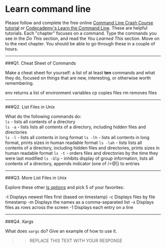# Learn command line

Please follow and complete the free online [Command Line Crash Course
tutorial](https://web.archive.org/web/20160708171659/http://cli.learncodethehardway.org/book/) or [Codecademy's Learn the Command Line](https://www.codecademy.com/learn/learn-the-command-line). These are helpful tutorials. Each "chapter" focuses on a command. Type the commands you see in the _Do This_ section, and read the _You Learned This_ section. Move on to the next chapter. You should be able to go through these in a couple of hours.

---

###Q1.  Cheat Sheet of Commands  

Make a cheat sheet for yourself: a list of at least **ten** commands and what they do, focused on things that are new, interesting, or otherwise worth remembering.

env returns a list of environment variables
cp copies files
rm removes files

---

###Q2.  List Files in Unix   

What do the following commands do:  
`ls`  - lists all contents of a directory  
`ls -a`  - lists lists all contents of a directory, including hidden files and directories  
`ls -l` - lists all contents in long format
`ls -lh` - lists all contents in long format, prints sizes in human readable format
`ls -lah` - lists lists all contents of a directory, including hidden files and directories, prints sizes in human readable format
`ls -t` - orders files and directories by the time they were last modified
`ls -Glp` - inhibits display of group information, lists all contents of a directory, appends indicator (one of /=@|) to entries

---

###Q3.  More List Files in Unix  

Explore these other [ls options](http://www.techonthenet.com/unix/basic/ls.php) and pick 5 of your favorites:

-t	Displays newest files first (based on timestamp)
-c	Displays files by file timestamp
-m	Displays the names as a comma-separated list
-x	Displays files as rows across the screen
-1	Displays each entry on a line

---

###Q4.  Xargs   

What does `xargs` do? Give an example of how to use it.

> > REPLACE THIS TEXT WITH YOUR RESPONSE

 

